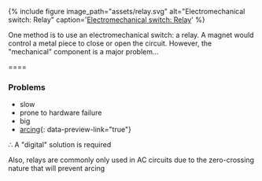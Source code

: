 {% include figure
image_path="assets/relay.svg"
alt="Electromechanical switch: Relay"
caption='[Electro<span class="fragment highlight-red">mechanical</span> switch: Relay](https://commons.wikimedia.org/wiki/File:SPST-NO_relay_symbol.svg)'
%}

<aside class="notes" markdown=1>

One method is to use an electromechanical switch: a relay. A magnet would
control a metal piece to close or open the circuit. However, the "mechanical"
component is a major problem...

</aside>

====

### Problems

- slow
- prone to hardware failure
- big
- [arcing](https://www.youtube.com/embed/mQpzwR7wLeo?start=375){:
  data-preview-link="true"}

∴ A "digital" solution is required

<aside class="notes" markdown=1>

Also, relays are commonly only used in AC circuits due to the zero-crossing
nature that will prevent arcing

</aside>
